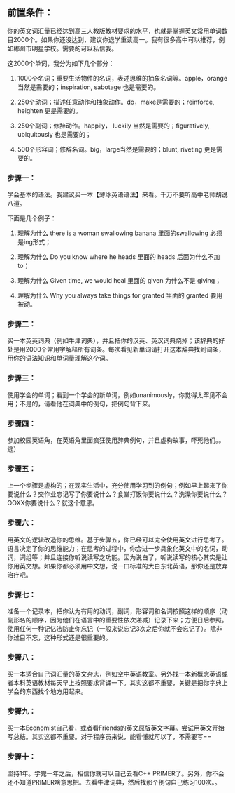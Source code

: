 ## 前置条件：

你的英文词汇量已经达到高三人教版教材要求的水平，也就是掌握英文常用单词数目2000个。如果你还没达到，建议你退学重读高一。我有很多高中可以推荐，例如郴州市明星学校。需要的可以私信我。

这2000个单词，我分为如下几个部分：

1. 1000个名词；重要生活物件的名词，表述思维的抽象名词等。apple，orange 当然是需要的；inspiration, sabotage 也是需要的。

2. 250个动词；描述任意动作和抽象动作。do，make是需要的；reinforce, heighten 更是需要的。

3. 250个副词；修辞动作。happily， luckily 当然是需要的；figuratively, ubiquitously 也是需要的；

4. 500个形容词；修辞名词。big，large当然是需要的；blunt, riveting 更是需要的。

### 步骤一：

学会基本的语法。我建议买一本【薄冰英语语法】来看。千万不要听高中老师胡说八道。

下面是几个例子：

1. 理解为什么 there is a woman swallowing banana 里面的swallowing 必须是ing形式；

2. 理解为什么 Do you know where he heads 里面的 heads 后面为什么不加 to；

3. 理解为什么 Given time, we would heal 里面的 given 为什么不是 giving；

4. 理解为什么 Why you always take things for granted 里面的 granted 要用被动。

### 步骤二：

买一本英英词典（例如牛津词典），并且把你的汉英、英汉词典烧掉；该辞典的好处是用2000个常用字解释所有词条。每次看见新单词请打开这本辞典找到词条，用你的语法知识和单词量理解这个词。

### 步骤三：

使用学会的单词；看到一个学会的新单词，例如unanimously，你觉得太罕见不会用；不是的，请看他在词典中的例句，把例句背下来。

### 步骤四：

参加校园英语角，在英语角里面疯狂使用辞典例句，并且虚构故事，吓死他们。。逃）

### 步骤五：

上一个步骤是虚构的；在现实生活中，充分使用学习到的例句；例如早上起来了你要说什么？交作业忘记写了你要说什么？食堂打饭你要说什么？洗澡你要说什么？OOXX你要说什么？就这个意思。

### 步骤六：

用英文的逻辑改造你的思维。基于步骤五，你已经可以完全使用英文进行思考了。语言决定了你的思维能力；在思考的过程中，你会进一步具象化英文中的名词，动词，词组等；并且连接你听说读写之功能。因为说白了，听说读写的核心其实是让你用英文想。如果你都必须用中文想，说一口标准的大白东北英语，那你还是放弃治疗吧。

### 步骤七：

准备一个记录本，把你认为有用的动词，副词，形容词和名词按照这样的顺序（动副形名的顺序，因为他们在语言中的重要性依次递减）记录下来；方便日后参照。使用任何一种记忆法防止你忘记（一般来说忘记3次之后你就不会忘记了）。除非你过目不忘，这种形式还是很重要的。

### 步骤八：

买一本适合自己词汇量的英文杂志，例如空中英语教室。另外找一本新概念英语或者本科英语教材每天早上按照要求背诵一下。其实这都不重要，关键是把你字典上学会的东西找个地方用起来。

### 步骤九：

买一本Economist自己看，或者看Friends的英文原版英文字幕。尝试用英文开始写总结。其实这都不重要。对于程序员来说，能看懂就可以了，不需要写==

### 步骤十：

坚持1年。学完一年之后，相信你就可以自己去看C++ PRIMER了。另外，你不会还不知道PRIMER啥意思把。去看牛津词典，然后找那个例句自己练习100次。。

